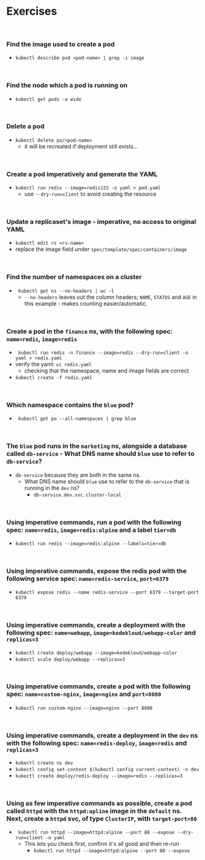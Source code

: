 # Exercises

<br>

### Find the image used to create a pod
* ``` kubectl describe pod <pod-name> | grep -i image ``` 

<br>

### Find the node which a pod is running on
* ``` kubectl get pods -o wide ``` 

<br>

### Delete a pod
* ``` kubectl delete po/<pod-name> ``` 
    * it will be recreated if deployment still exists...

<br>

### Create a pod imperatively and generate the YAML
* ``` kubectl run redis --image=redis123 -o yaml > pod.yaml ``` 
    * use ``` --dry-run=client ``` to avoid creating the resource

<br>

### Update a replicaset's image - imperative, no access to original YAML
* ``` kubectl edit rs <rs-name> ```
* replace the image field under ```spec/template/spec/containers/image```

<br>

### Find the number of namespaces on a cluster
* ``` kubectl get ns --no-headers | wc -l```
    * ```--no-headers``` leaves out the column headers; ```NAME```, ```STATUS``` and ```AGE``` in this example - makes counting easier/automatic.

<br>

### Create a pod in the ```finance``` ns, with the following spec: ```name=redis```, ```image=redis```
* ``` kubectl run redis -n finance --image=redis --dry-run=client -o yaml > redis.yaml```
* verify the yaml: ```vi redis.yaml```
    * checking that the namespace, name and image fields are correct
* ```kubectl create -f redis.yaml```

<br>

### Which namespace contains the ```blue``` pod?
* ``` kubectl get po --all-namespaces | grep blue```

<br>

### The ```blue``` pod runs in the ```marketing``` ns, alongside a database called ```db-service``` - What DNS name should ```blue``` use to refer to ```db-service```?
* ``` db-service ``` because they are both in the same ns.
    * What DNS name should ```blue``` use to refer to the ```db-service``` that is running in the ```dev``` ns?
        * ```db-service.dev.svc.cluster-local```

<br>

### Using imperative commands, run a pod with the following spec: ```name=redis```, ```image=redis:alpine``` and a label ```tier=db```
* ```kubectl run redis --image=redis:alpine --labels=tier=db```

<br>

### Using imperative commands, expose the redis pod with the following service spec: ```name=redis-service```, ```port=6379```
* ```kubectl expose redis --name redis-service --port 6379 --target-port 6379```

<br>

### Using imperative commands, create a deployment with the following spec: ```name=webapp```, ```image=kodekloud/webapp-color``` and ```replicas=3```
* ```kubectl create deploy/webapp --image=kodekloud/webapp-color```
* ``` kubectl scale deploy/webapp --replicas=3 ```

<br>

### Using imperative commands, create a pod with the following spec: ```name=custom-nginx```, ```image=nginx``` and ```port=8080```
* ```kubectl run custom-nginx --image=nginx --port 8080```

<br>

### Using imperative commands, create a deployment in the ```dev``` ns with the following spec: ```name=redis-deploy```, ```image=redis``` and ```replicas=3```
* ``` kubectl create ns dev ```
* ``` kubectl config set-context $(kubectl config current-context) -n dev ```
* ``` kubectl create deploy/redis-deploy --image=redis --replicas=3 ```

<br>

### Using as few imperative commands as possible, create a pod called ```httpd``` with the ```httpd:apline``` image in the ```default``` ns. Next, create a ```httpd``` svc, of type ```ClusterIP```, with ```target-port=80```
* ``` kubectl run httpd --image=httpd:alpine --port 80 --expose --dry-run=client -o yaml```
    * This lets you check first, confirm it's all good and then re-run
        * ``` kubectl run httpd --image=httpd:alpine --port 80 --expose ```